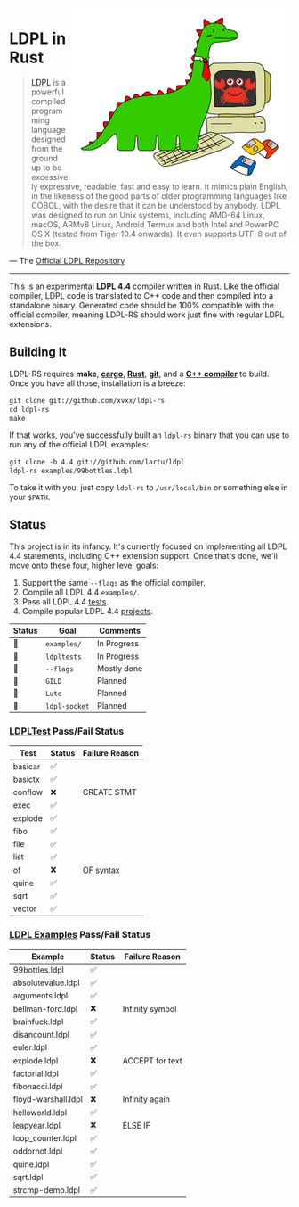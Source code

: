 <img src="img/ldpl-rs.png" alt="LDPL + Rust" align="right">

# LDPL in Rust

> [LDPL][ldpl] is a powerful compiled programming language designed
> from the ground up to be excessively expressive, readable, fast
> and easy to learn. It mimics plain English, in the likeness of the
> good parts of older programming languages like COBOL, with the
> desire that it can be understood by anybody. LDPL was designed to
> run on Unix systems, including AMD-64 Linux, macOS, ARMv8 Linux,
> Android Termux and both Intel and PowerPC OS X (tested from Tiger
> 10.4 onwards). It even supports UTF-8 out of the box.

— The [Official LDPL Repository][ldpl-repo]

---

This is an experimental **LDPL 4.4** compiler written in Rust. Like
the official compiler, LDPL code is translated to C++ code and then
compiled into a standalone binary. Generated code should be 100%
compatible with the official compiler, meaning LDPL-RS should work
just fine with regular LDPL extensions.

## Building It

LDPL-RS requires **make**, [**cargo**][rustup], [**Rust**][rustup],
[**git**][git], and a [**C++ compiler**][cpp-compiler] to build. Once
you have all those, installation is a breeze:

    git clone git://github.com/xvxx/ldpl-rs
    cd ldpl-rs
    make

If that works, you've successfully built an `ldpl-rs` binary that you
can use to run any of the official LDPL examples:

    git clone -b 4.4 git://github.com/lartu/ldpl
    ldpl-rs examples/99bottles.ldpl

To take it with you, just copy `ldpl-rs` to `/usr/local/bin` or
something else in your `$PATH`.

## Status

This project is in its infancy. It's currently focused on implementing
all LDPL 4.4 statements, including C++ extension support. Once that's
done, we'll move onto these four, higher level goals:

1. Support the same `--flags` as the official compiler.
2. Compile all LDPL 4.4 `examples/`.
3. Pass all LDPL 4.4 [tests][ldpltest].
4. Compile popular LDPL 4.4 [projects].

| **Status** | **Goal**      | **Comments** |
| ---------- | ------------- | ------------ |
| 👷         | `examples/`   | In Progress  |
| 👷         | `ldpltests`   | In Progress  |
| 👷         | `--flags`     | Mostly done  |
| 🚧         | `GILD`        | Planned      |
| 🚧         | `Lute`        | Planned      |
| 🚧         | `ldpl-socket` | Planned      |

### [LDPLTest][ldpltest] Pass/Fail Status

| **Test** | **Status** | **Failure Reason** |
| -------- | ---------- | ------------------ |
| basicar  | ✅         |                    |
| basictx  | ✅         |                    |
| conflow  | ❌         | CREATE STMT        |
| exec     | ✅         |                    |
| explode  | ✅         |                    |
| fibo     | ✅         |                    |
| file     | ✅         |                    |
| list     | ✅         |                    |
| of       | ❌         | OF syntax          |
| quine    | ✅         |                    |
| sqrt     | ✅         |                    |
| vector   | ✅         |                    |

### [LDPL Examples][examples] Pass/Fail Status

| **Example**         | **Status** | **Failure Reason** |
| ------------------- | ---------- | ------------------ |
| 99bottles.ldpl      | ✅         |                    |
| absolutevalue.ldpl  | ✅         |                    |
| arguments.ldpl      | ✅         |                    |
| bellman-ford.ldpl   | ❌         | Infinity symbol    |
| brainfuck.ldpl      | ✅         |                    |
| disancount.ldpl     | ✅         |                    |
| euler.ldpl          | ✅         |                    |
| explode.ldpl        | ❌         | ACCEPT for text    |
| factorial.ldpl      | ✅         |                    |
| fibonacci.ldpl      | ✅         |                    |
| floyd-warshall.ldpl | ❌         | Infinity again     |
| helloworld.ldpl     | ✅         |                    |
| leapyear.ldpl       | ❌         | ELSE IF            |
| loop_counter.ldpl   | ✅         |                    |
| oddornot.ldpl       | ✅         |                    |
| quine.ldpl          | ✅         |                    |
| sqrt.ldpl           | ✅         |                    |
| strcmp-demo.ldpl    | ✅         |                    |

[ldpl]: https://www.ldpl-lang.org/
[ldpl-repo]: https://www.ldpl-lang.org/
[ldpl-docs]: http://docs.ldpl-lang.org/
[pest]: https://pest.rs/
[rustup]: http://rustup.rs/
[git]: https://git-scm.com/book/en/v2/Getting-Started-Installing-Git
[cpp-compiler]: https://gcc.gnu.org/install/
[ldpltest]: https://github.com/Lartu/ldpltest
[projects]: https://www.ldpl-lang.org/projects.html
[gild]: https://github.com/xvxx/gild
[lute]: https://github.com/lartu/lute
[ldpl-socket]: https://github.com/xvxx/ldpl-socket
[examples]: https://github.com/Lartu/ldpl/tree/4.4/examples
